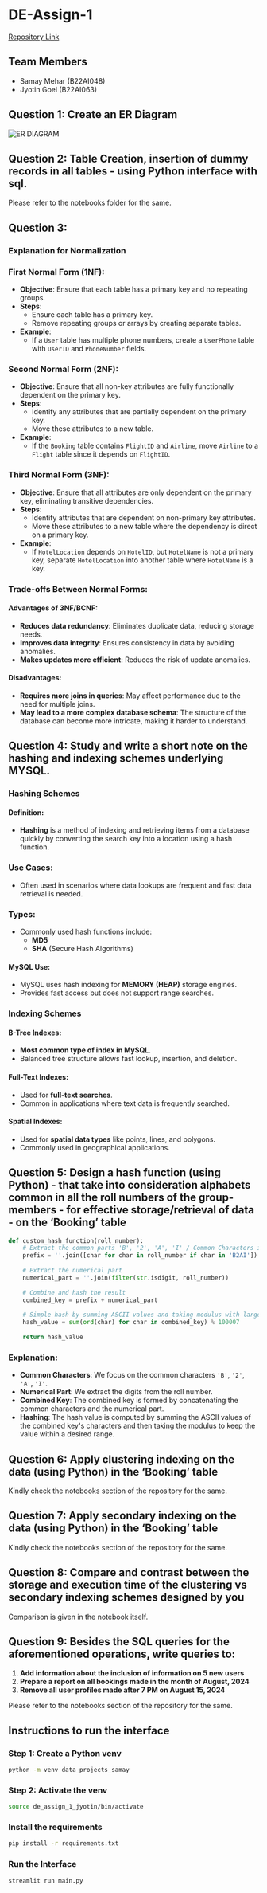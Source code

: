 # DE-Assign-1

[Repository Link](https://github.com/samay2504/Data-Ingestion)

## Team Members
- Samay Mehar (B22AI048)
- Jyotin Goel (B22AI063)

## Question 1: Create an ER Diagram

![ER DIAGRAM](ER_Diagram.png)

## Question 2: Table Creation, insertion of dummy records in all tables - using Python interface with sql.

Please refer to the notebooks folder for the same.

## Question 3:

### Explanation for Normalization

### First Normal Form (1NF):
- **Objective**: Ensure that each table has a primary key and no repeating groups.
- **Steps**:
  - Ensure each table has a primary key.
  - Remove repeating groups or arrays by creating separate tables.
- **Example**: 
  - If a `User` table has multiple phone numbers, create a `UserPhone` table with `UserID` and `PhoneNumber` fields.

### Second Normal Form (2NF):
- **Objective**: Ensure that all non-key attributes are fully functionally dependent on the primary key.
- **Steps**:
  - Identify any attributes that are partially dependent on the primary key.
  - Move these attributes to a new table.
- **Example**:
  - If the `Booking` table contains `FlightID` and `Airline`, move `Airline` to a `Flight` table since it depends on `FlightID`.

### Third Normal Form (3NF):
- **Objective**: Ensure that all attributes are only dependent on the primary key, eliminating transitive dependencies.
- **Steps**:
  - Identify attributes that are dependent on non-primary key attributes.
  - Move these attributes to a new table where the dependency is direct on a primary key.
- **Example**:
  - If `HotelLocation` depends on `HotelID`, but `HotelName` is not a primary key, separate `HotelLocation` into another table where `HotelName` is a key.

### Trade-offs Between Normal Forms:

#### Advantages of 3NF/BCNF:
- **Reduces data redundancy**: Eliminates duplicate data, reducing storage needs.
- **Improves data integrity**: Ensures consistency in data by avoiding anomalies.
- **Makes updates more efficient**: Reduces the risk of update anomalies.

#### Disadvantages:
- **Requires more joins in queries**: May affect performance due to the need for multiple joins.
- **May lead to a more complex database schema**: The structure of the database can become more intricate, making it harder to understand.


## Question 4: Study and write a short note on the hashing and indexing schemes underlying MYSQL.

### Hashing Schemes

#### Definition:
- **Hashing** is a method of indexing and retrieving items from a database quickly by converting the search key into a location using a hash function.

### Use Cases:
- Often used in scenarios where data lookups are frequent and fast data retrieval is needed.

### Types:
- Commonly used hash functions include:
  - **MD5**
  - **SHA** (Secure Hash Algorithms)

#### MySQL Use:
- MySQL uses hash indexing for **MEMORY (HEAP)** storage engines.
- Provides fast access but does not support range searches.

### Indexing Schemes

#### B-Tree Indexes:
- **Most common type of index in MySQL**.
- Balanced tree structure allows fast lookup, insertion, and deletion.

#### Full-Text Indexes:
- Used for **full-text searches**.
- Common in applications where text data is frequently searched.

#### Spatial Indexes:
- Used for **spatial data types** like points, lines, and polygons.
- Commonly used in geographical applications.

## Question 5: Design a hash function (using Python) - that take into consideration alphabets common in all the roll numbers of the group-members - for effective storage/retrieval of data - on the ‘Booking’ table

```python
def custom_hash_function(roll_number):
    # Extract the common parts 'B', '2', 'A', 'I' / Common Characters in Roll Number
    prefix = ''.join([char for char in roll_number if char in 'B2AI'])
    
    # Extract the numerical part
    numerical_part = ''.join(filter(str.isdigit, roll_number))
    
    # Combine and hash the result
    combined_key = prefix + numerical_part
    
    # Simple hash by summing ASCII values and taking modulus with large prime number
    hash_value = sum(ord(char) for char in combined_key) % 100007  
    
    return hash_value
```

### Explanation:

- **Common Characters**: We focus on the common characters `'B'`, `'2'`, `'A'`, `'I'`.
- **Numerical Part**: We extract the digits from the roll number.
- **Combined Key**: The combined key is formed by concatenating the common characters and the numerical part.
- **Hashing**: The hash value is computed by summing the ASCII values of the combined key's characters and then taking the modulus to keep the value within a desired range.

## Question 6: Apply clustering indexing on the data (using Python) in the ‘Booking’ table

Kindly check the notebooks section of the repository for the same.

## Question 7: Apply secondary indexing on the data (using Python) in the ‘Booking’ table

Kindly check the notebooks section of the repository for the same.

## Question 8: Compare and contrast between the storage and execution time of the clustering vs secondary indexing schemes designed by you

Comparison is given in the notebook itself.

## Question 9: Besides the SQL queries for the aforementioned operations, write queries to:

1. **Add information about the inclusion of information on 5 new users**
2. **Prepare a report on all bookings made in the month of August, 2024**
3. **Remove all user profiles made after 7 PM on August 15, 2024**

Please refer to the notebooks section of the repository for the same.

## Instructions to run the interface

### Step 1: Create a Python venv
```bash
python -m venv data_projects_samay
```

### Step 2: Activate the venv
```bash
source de_assign_1_jyotin/bin/activate
```

### Install the requirements
```bash
pip install -r requirements.txt
```

### Run the Interface
```bash
streamlit run main.py
```
